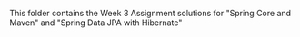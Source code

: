 This folder contains the Week 3 Assignment solutions for "Spring Core and Maven" and "Spring Data JPA with Hibernate"
